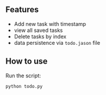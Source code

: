 
## Features
- Add new task with timestamp
- view all saved tasks
- Delete tasks by index
- data persistence via `todo.jason` file


## How to use

Run the script:
```bash
python todo.py